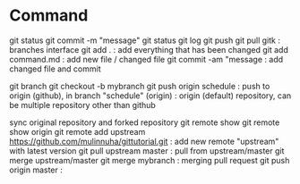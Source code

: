 # Command

git status
git commit -m "message"
git status
git log
git push
git pull 
gitk                        : branches interface
git add .                   : add everything that has been changed
git add command.md          : add new file / changed file
git commit -am "message     : add changed file and commit

git branch
git checkout -b mybranch
git push origin schedule    : push to origin (github), in branch "schedule"
(origin)                    : origin (default) repository, can be multiple repository other than github


sync original repository and forked repository
git remote show
git remote show origin
git remote add upstream https://github.com/mulinnuha/gittutorial.git    : add new remote "upstream" with latest version
git pull upstream master    : pull from upstream/master 
git merge upstream/master
git merge mybranch          : merging pull request
git push origin master      : 